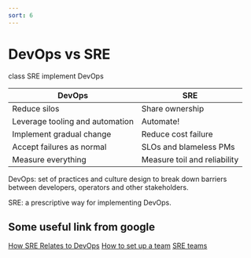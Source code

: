 ```yaml
---
sort: 6
---
```


# DevOps vs SRE

class SRE implement DevOps

| DevOps                          | SRE                          |
| ------------------------------- | ---------------------------- |
| Reduce silos                    | Share ownership              |
| Leverage tooling and automation | Automate!                    |
| Implement gradual change        | Reduce cost failure          |
| Accept failures as normal       | SLOs and blameless PMs       |
| Measure everything              | Measure toil and reliability |



DevOps: set of practices and culture design to break down barriers between developers, operators and other stakeholders.

SRE: a prescriptive way for implementing DevOps.


## Some useful link from google

[How SRE Relates to DevOps](https://sre.google/workbook/how-sre-relates/)
[How to set up a team](https://cloud.google.com/blog/products/devops-sre/how-to-start-and-assess-your-sre-journey)
[SRE teams](https://cloud.google.com/blog/products/devops-sre/how-sre-teams-are-organized-and-how-to-get-started)

